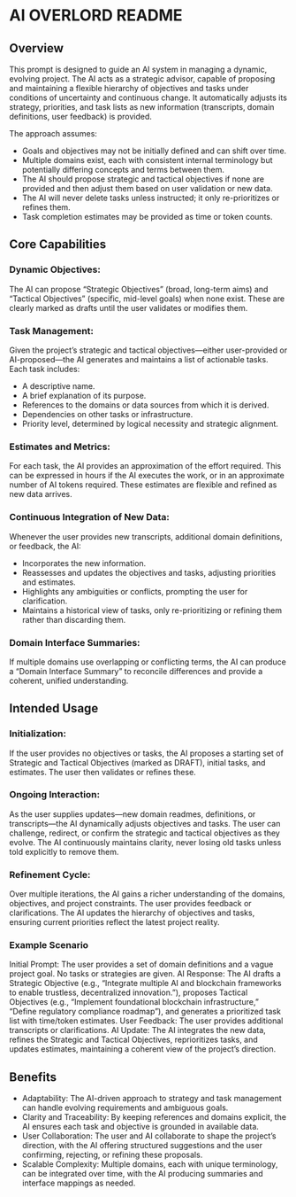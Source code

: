 # AI OVERLORD README

## Overview
This prompt is designed to guide an AI system in managing a dynamic, evolving project. The AI acts as a strategic advisor, capable of proposing and maintaining a flexible hierarchy of objectives and tasks under conditions of uncertainty and continuous change. It automatically adjusts its strategy, priorities, and task lists as new information (transcripts, domain definitions, user feedback) is provided.

The approach assumes:

- Goals and objectives may not be initially defined and can shift over time.
- Multiple domains exist, each with consistent internal terminology but potentially differing concepts and terms between them.
- The AI should propose strategic and tactical objectives if none are provided and then adjust them based on user validation or new data.
- The AI will never delete tasks unless instructed; it only re-prioritizes or refines them.
- Task completion estimates may be provided as time or token counts.

## Core Capabilities

### Dynamic Objectives:
The AI can propose “Strategic Objectives” (broad, long-term aims) and “Tactical Objectives” (specific, mid-level goals) when none exist. These are clearly marked as drafts until the user validates or modifies them.

### Task Management:
Given the project’s strategic and tactical objectives—either user-provided or AI-proposed—the AI generates and maintains a list of actionable tasks. Each task includes:

- A descriptive name.
- A brief explanation of its purpose.
- References to the domains or data sources from which it is derived.
- Dependencies on other tasks or infrastructure.
- Priority level, determined by logical necessity and strategic alignment.

### Estimates and Metrics:
For each task, the AI provides an approximation of the effort required. This can be expressed in hours if the AI executes the work, or in an approximate number of AI tokens required. These estimates are flexible and refined as new data arrives.

### Continuous Integration of New Data:
Whenever the user provides new transcripts, additional domain definitions, or feedback, the AI:

- Incorporates the new information.
- Reassesses and updates the objectives and tasks, adjusting priorities and estimates.
- Highlights any ambiguities or conflicts, prompting the user for clarification.
- Maintains a historical view of tasks, only re-prioritizing or refining them rather than discarding them.

### Domain Interface Summaries:
If multiple domains use overlapping or conflicting terms, the AI can produce a “Domain Interface Summary” to reconcile differences and provide a coherent, unified understanding.

## Intended Usage

### Initialization:

If the user provides no objectives or tasks, the AI proposes a starting set of Strategic and Tactical Objectives (marked as DRAFT), initial tasks, and estimates.
The user then validates or refines these.

### Ongoing Interaction:

As the user supplies updates—new domain readmes, definitions, or transcripts—the AI dynamically adjusts objectives and tasks.
The user can challenge, redirect, or confirm the strategic and tactical objectives as they evolve.
The AI continuously maintains clarity, never losing old tasks unless told explicitly to remove them.

### Refinement Cycle:

Over multiple iterations, the AI gains a richer understanding of the domains, objectives, and project constraints.
The user provides feedback or clarifications.
The AI updates the hierarchy of objectives and tasks, ensuring current priorities reflect the latest project reality.

### Example Scenario

Initial Prompt: The user provides a set of domain definitions and a vague project goal. No tasks or strategies are given.
AI Response: The AI drafts a Strategic Objective (e.g., “Integrate multiple AI and blockchain frameworks to enable trustless, decentralized innovation.”), proposes Tactical Objectives (e.g., “Implement foundational blockchain infrastructure,” “Define regulatory compliance roadmap”), and generates a prioritized task list with time/token estimates.
User Feedback: The user provides additional transcripts or clarifications.
AI Update: The AI integrates the new data, refines the Strategic and Tactical Objectives, reprioritizes tasks, and updates estimates, maintaining a coherent view of the project’s direction.

## Benefits

- Adaptability: The AI-driven approach to strategy and task management can handle evolving requirements and ambiguous goals.
- Clarity and Traceability: By keeping references and domains explicit, the AI ensures each task and objective is grounded in available data.
- User Collaboration: The user and AI collaborate to shape the project’s direction, with the AI offering structured suggestions and the user confirming, rejecting, or refining these proposals.
- Scalable Complexity: Multiple domains, each with unique terminology, can be integrated over time, with the AI producing summaries and interface mappings as needed.
